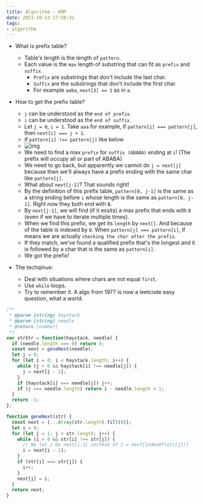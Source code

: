 ```yaml
---
title: Algorithm - KMP
date: 2021-10-13 17:58:31
tags:
- algorithm
---
```

- What is prefix table? 
  - Table's length is the length of `pattern`. 
  - Each value is the `max` length of substring that can fit as `prefix` and `suffix`.
    - `Prefix` are substrings that don't include the last char.
    - `Suffix` are the substrings that don't include the first char.
    - For example `aaba`, `next[3] == 1` as in `a`.
- How to get the prefix table?
  - `j` can be understood as the `end of prefix`.
  - `i` can be understood as the `end of suffix`.
  - Let `j = 0`, `i = 1`. Take `aaa` for example, if `pattern[i] === pattern[j]`, then `next[i] === j + 1`.
  - if `pattern[i] !== pattern[j]` like below
  - ![img](https://i.imgur.com/nfIsa11.jpg)
  - We need to find a max `prefix` for `suffix (ABABA)` ending at `i`! (The prefix will occupy all or part of ABABA)
  - We need to go back, but apparently we cannot do `j = next[j]` because then we'll always have a prefix ending with the same char like `pattern[j]`.
  - What about `next[j-1]`? That sounds right!
  - By the definition of this prefix table, `pattern[0, j-1]` is the same as a string ending before `i` whose length is the same as `pattern[0, j-1]`. Right now they both end with `B`.
  - By `next[j-1]`, we will find (if it exsits) a max prefix that ends with `B` (even if we have to iterate multiple times).
  - When we find this prefix, we get its `length` by `next[]`. And because of the table is indexed by `0`. When `pattern[j] === pattern[i]`, if means we are actually `checking the char after the prefix`. 
  - If they match, we've found a qualified prefix that's the longest and it is followed by a char that is the same as `pattern[i]`.
  - We got the prefix!

- The techqinue:
  - Deal with situations where chars are not equal `first`. 
  - Use `while` loops.
  - Try to remember it. A algo from 1977 is now a leetcode easy question, what a world.


```javascript
/**
 * @param {string} haystack
 * @param {string} needle
 * @return {number}
 */
var strStr = function(haystack, needle) {
  if (needle.length === 0) return 0;
  const next = geneNext(needle);
  let j = 0;
  for (let i = 0; i < haystack.length; i++) {
    while (j > 0 && haystack[i] !== needle[j]) {
      j = next[j - 1];
    }
    if (haystack[i] === needle[j]) j++;
    if (j === needle.length) return i - needle.length + 1;
  }
  return -1;
};

function geneNext(str) {
  const next = [...Array(str.length).fill(0)];
  let i = 0;
  for (let j = 1; j < str.length; j++) {
    while (i > 0 && str[i] !== str[j]) {
      // We let i be next[i-1] instead of i = next[indexOf(str[j])]
      i = next[i - 1];
    }
    if (str[i] === str[j]) {
      i++;
    }
    next[j] = i;
  }
  return next;
}
```
